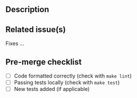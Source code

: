 ## Description

## Related issue(s)
Fixes ...

## Pre-merge checklist
- [ ] Code formatted correctly (check with `make lint`)
- [ ] Passing tests locally (check with `make test`)
- [ ] New tests added (if applicable)
